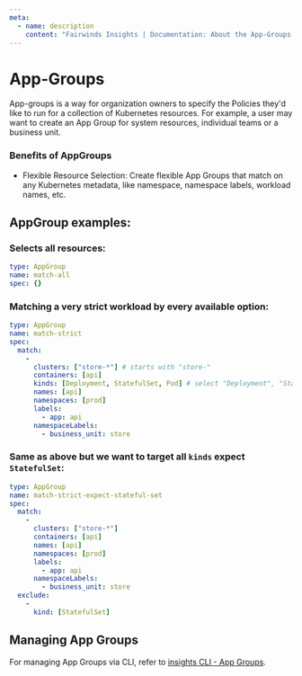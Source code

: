 ```yaml
---
meta:
  - name: description
    content: "Fairwinds Insights | Documentation: About the App-Groups."
---
```


# App-Groups

App-groups is a way for organization owners to specify the Policies they'd like to run for a collection of Kubernetes resources. For example, a user may want to create an App Group for system resources, individual teams or a business unit.

### Benefits of AppGroups
- Flexible Resource Selection: Create flexible App Groups that match on any Kubernetes metadata, like namespace, namespace labels, workload names, etc.

## AppGroup examples:

### Selects all resources:

```yaml
type: AppGroup
name: match-all
spec: {}
```

### Matching a very strict workload by every available option:

```yaml
type: AppGroup
name: match-strict
spec:
  match:
    -
      clusters: ["store-*"] # starts with "store-"
      containers: [api]
      kinds: [Deployment, StatefulSet, Pod] # select "Deployment", "StatefulSet" and "Pod"
      names: [api]
      namespaces: [prod]
      labels:
        - app: api
      namespaceLabels:
        - business_unit: store
```

### Same as above but we want to target all `kinds` expect `StatefulSet`:

```yaml
type: AppGroup
name: match-strict-expect-stateful-set
spec:
  match:
    -
      clusters: ["store-*"]
      containers: [api]
      names: [api]
      namespaces: [prod]
      labels:
        - app: api
      namespaceLabels:
        - business_unit: store
  exclude:
    -
      kind: [StatefulSet] 
```

## Managing App Groups

For managing App Groups via CLI, refer to [insights CLI - App Groups](/features/insights-cli#app-groups).